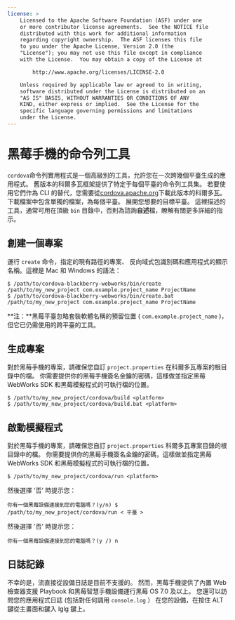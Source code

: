```yaml
---
license: >
    Licensed to the Apache Software Foundation (ASF) under one
    or more contributor license agreements.  See the NOTICE file
    distributed with this work for additional information
    regarding copyright ownership.  The ASF licenses this file
    to you under the Apache License, Version 2.0 (the
    "License"); you may not use this file except in compliance
    with the License.  You may obtain a copy of the License at

        http://www.apache.org/licenses/LICENSE-2.0

    Unless required by applicable law or agreed to in writing,
    software distributed under the License is distributed on an
    "AS IS" BASIS, WITHOUT WARRANTIES OR CONDITIONS OF ANY
    KIND, either express or implied.  See the License for the
    specific language governing permissions and limitations
    under the License.
---
```


# 黑莓手機的命令列工具

`cordova`命令列實用程式是一個高級別的工具，允許您在一次跨幾個平臺生成的應用程式。 舊版本的科爾多瓦框架提供了特定于每個平臺的命令列工具集。 若要使用它們作為 CLI 的替代，您需要從[cordova.apache.org][1]下載此版本的科爾多瓦。 下載檔案中包含單獨的檔案，為每個平臺。 展開您想要的目標平臺。 這裡描述的工具，通常可用在頂級 `bin` 目錄中，否則為諮詢**自述**檔，瞭解有關更多詳細的指示。

 [1]: http://cordova.apache.org

## 創建一個專案

運行 `create` 命令，指定的現有路徑的專案、 反向域式包識別碼和應用程式的顯示名稱。這裡是 Mac 和 Windows 的語法：

    $ /path/to/cordova-blackberry-webworks/bin/create /path/to/my_new_project com.example.project_name ProjectName
    $ /path/to/cordova-blackberry-webworks/bin/create.bat /path/to/my_new_project com.example.project_name ProjectName
    

**注：**黑莓平臺忽略套裝軟體名稱的預留位置 ( `com.example.project_name` )，但它已仍需使用的跨平臺的工具。

## 生成專案

對於黑莓手機的專案，請確保您自訂 `project.properties` 在科爾多瓦專案的根目錄中的檔。 你需要提供你的黑莓手機簽名金鑰的密碼，這樣做並指定黑莓 WebWorks SDK 和黑莓模擬程式的可執行檔的位置。

    $ /path/to/my_new_project/cordova/build <platform>
    $ /path/to/my_new_project/cordova/build.bat <platform>
    

## 啟動模擬程式

對於黑莓手機的專案，請確保您自訂 `project.properties` 科爾多瓦專案目錄的根目錄中的檔。 你需要提供你的黑莓手機簽名金鑰的密碼，這樣做並指定黑莓 WebWorks SDK 和黑莓模擬程式的可執行檔的位置。

    $ /path/to/my_new_project/cordova/run <platform>
    

然後選擇 '否' 時提示您：

    你有一個黑莓設備連接到您的電腦嗎？(y/n) $ /path/to/my_new_project/cordova/run < 平臺 >
    

然後選擇 '否' 時提示您：

    你有一個黑莓設備連接到您的電腦嗎？(y /) n
    

## 日誌記錄

不幸的是，流直接從設備日誌是目前不支援的。 然而，黑莓手機提供了內置 Web 檢查器支援 Playbook 和黑莓智慧手機設備運行黑莓 OS 7.0 及以上。 您還可以訪問您的應用程式日誌 (包括對任何調用 `console.log` ） 在您的設備，在按住 ALT 鍵從主畫面和鍵入 lglg 鍵上。